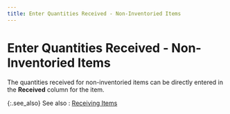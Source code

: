 ```yaml
---
title: Enter Quantities Received - Non-Inventoried Items
---
```


# Enter Quantities Received - Non-Inventoried Items


The quantities received for non-inventoried items can be directly entered  in the **Received** column for the  item.


{:.see_also}
See also
: [Receiving Items]({{site.pp_baseurl}}/purc-proc/prs/pr-processes/qty-rcvd/receiving_items.html)
